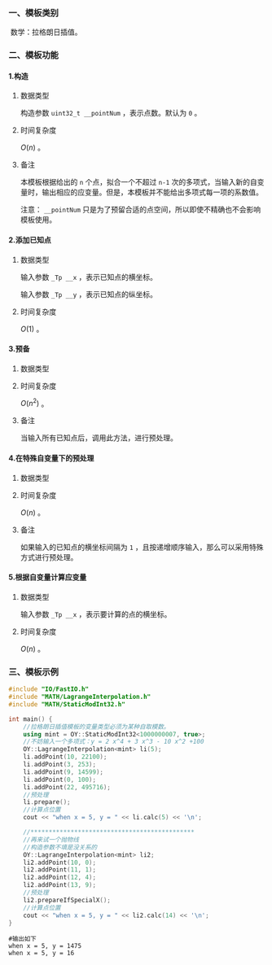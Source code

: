 ### 一、模板类别

​	数学：拉格朗日插值。

### 二、模板功能

#### 1.构造

1. 数据类型

   构造参数 `uint32_t __pointNum` ，表示点数。默认为 `0` 。

2. 时间复杂度

   $O(n)$ 。
   
3. 备注

   本模板根据给出的 `n` 个点，拟合一个不超过 `n-1` 次的多项式，当输入新的自变量时，输出相应的应变量。但是，本模板并不能给出多项式每一项的系数值。

   注意： `__pointNum` 只是为了预留合适的点空间，所以即使不精确也不会影响模板使用。

#### 2.添加已知点

1. 数据类型

   输入参数 `_Tp __x` ，表示已知点的横坐标。

   输入参数 `_Tp __y` ，表示已知点的纵坐标。

2. 时间复杂度

   $O(1)$ 。

#### 3.预备

1. 数据类型

2. 时间复杂度

   $O(n^2)$ 。

3. 备注

   当输入所有已知点后，调用此方法，进行预处理。

#### 4.在特殊自变量下的预处理

1. 数据类型

2. 时间复杂度

   $O(n)$ 。

3. 备注

   如果输入的已知点的横坐标间隔为 `1` ，且按递增顺序输入，那么可以采用特殊方式进行预处理。

#### 5.根据自变量计算应变量

1. 数据类型

   输入参数 `_Tp __x` ，表示要计算的点的横坐标。

2. 时间复杂度

   $O(n)$ 。

### 三、模板示例

```c++
#include "IO/FastIO.h"
#include "MATH/LagrangeInterpolation.h"
#include "MATH/StaticModInt32.h"

int main() {
    //拉格朗日插值模板的变量类型必须为某种自取模数。
    using mint = OY::StaticModInt32<1000000007, true>;
    //不妨输入一个多项式：y = 2 x^4 + 3 x^3 - 10 x^2 +100
    OY::LagrangeInterpolation<mint> li(5);
    li.addPoint(10, 22100);
    li.addPoint(3, 253);
    li.addPoint(9, 14599);
    li.addPoint(0, 100);
    li.addPoint(22, 495716);
    //预处理
    li.prepare();
    //计算点位置
    cout << "when x = 5, y = " << li.calc(5) << '\n';

    //*********************************************
    //再来试一个抛物线
    //构造参数不填是没关系的
    OY::LagrangeInterpolation<mint> li2;
    li2.addPoint(10, 0);
    li2.addPoint(11, 1);
    li2.addPoint(12, 4);
    li2.addPoint(13, 9);
    //预处理
    li2.prepareIfSpecialX();
    //计算点位置
    cout << "when x = 5, y = " << li2.calc(14) << '\n';
}
```

```
#输出如下
when x = 5, y = 1475
when x = 5, y = 16

```

